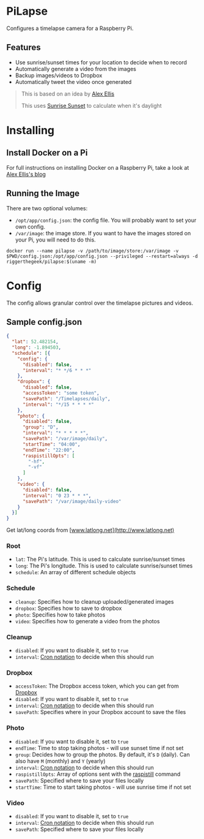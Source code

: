 # PiLapse

Configures a timelapse camera for a Raspberry Pi.

## Features

 - Use sunrise/sunset times for your location to decide when to record
 - Automatically generate a video from the images
 - Backup images/videos to Dropbox
 - Automatically tweet the video once generated

> This is based on an idea by [Alex Ellis](http://blog.alexellis.io/raspberry-pi-timelapse)
>
> This uses [Sunrise Sunset](http://sunrise-sunset.org/api) to calculate when it's daylight

# Installing

## Install Docker on a Pi

For full instructions on installing Docker on a Raspberry Pi, take a look at
[Alex Ellis's blog](http://blog.alexellis.io/getting-started-with-docker-on-raspberry-pi)

## Running the Image

There are two optional volumes:
 - `/opt/app/config.json`: the config file. You will probably want to set your own config.
 - `/var/image`: the image store. If you want to have the images stored on your Pi, you will need to do this.

```
docker run --name pilapse -v /path/to/image/store:/var/image -v $PWD/config.json:/opt/app/config.json --privileged --restart=always -d riggerthegeek/pilapse:$(uname -m)
```

# Config

The config allows granular control over the timelapse pictures and videos.

## Sample config.json

```json
{
  "lat": 52.482154,
  "long": -1.894503,
  "schedule": [{
    "config": {
      "disabled": false,
      "interval": "* */6 * * *"
    },
    "dropbox": {
      "disabled": false,
      "accessToken": "some token",
      "savePath": "/Timelapses/daily",
      "interval": "*/15 * * * *"
    },
    "photo": {
      "disabled": false,
      "group": "D",
      "interval": "* * * * *",
      "savePath": "/var/image/daily",
      "startTime": "04:00",
      "endTime": "22:00",
      "raspistillOpts": [
        "-hf",
        "-vf"
      ]
    },
    "video": {
      "disabled": false,
      "interval": "0 23 * * *",
      "savePath": "/var/image/daily-video"
    }
  }]
}
```

Get lat/long coords from [www.latlong.net](http://www.latlong.net)

### Root

- `lat`: The Pi's latitude. This is used to calculate sunrise/sunset times
- `long`: The Pi's longitude. This is used to calculate sunrise/sunset times
- `schedule`: An array of different schedule objects

### Schedule

- `cleanup`: Specifies how to cleanup uploaded/generated images
- `dropbox`: Specifies how to save to dropbox
- `photo`: Specifies how to take photos
- `video`: Specifies how to generate a video from the photos

### Cleanup

- `disabled`: If you want to disable it, set to `true`
- `interval`: [Cron notation](https://crontab.guru) to decide when this should run

### Dropbox

- `accessToken`: The Dropbox access token, which you can get from [Dropbox](https://www.dropbox.com/developers/apps)
- `disabled`: If you want to disable it, set to `true`
- `interval`: [Cron notation](https://crontab.guru) to decide when this should run
- `savePath`: Specifies where in your Dropbox account to save the files

### Photo

- `disabled`: If you want to disable it, set to `true`
- `endTime`: Time to stop taking photos - will use sunset time if not set
- `group`: Decides how to group the photos. By default, it's `D` (daily). Can also have `M` (monthly) and `Y` (yearly)
- `interval`: [Cron notation](https://crontab.guru) to decide when this should run
- `raspistillOpts`: Array of options sent with the [raspistill](https://www.raspberrypi.org/documentation/usage/camera/raspicam/raspistill.md) command
- `savePath`: Specified where to save your files locally
- `startTime`: Time to start taking photos - will use sunrise time if not set

### Video
- `disabled`: If you want to disable it, set to `true`
- `interval`: [Cron notation](https://crontab.guru) to decide when this should run
- `savePath`: Specified where to save your files locally
